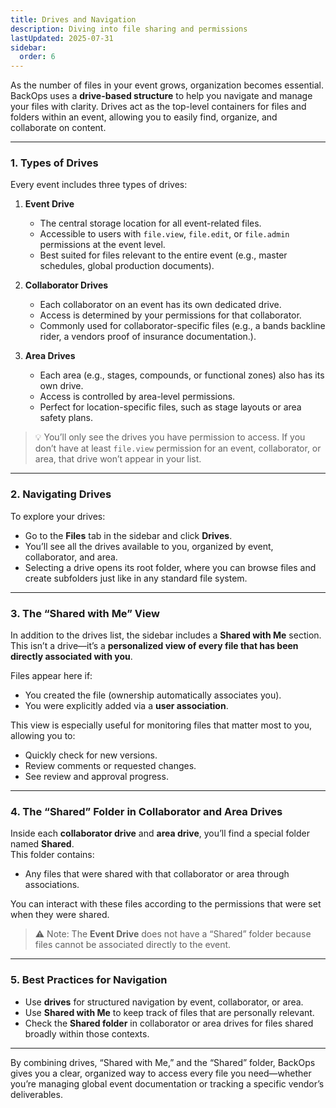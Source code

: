 ```yaml
---
title: Drives and Navigation
description: Diving into file sharing and permissions
lastUpdated: 2025-07-31
sidebar:
  order: 6
---
```


As the number of files in your event grows, organization becomes essential. BackOps uses a **drive-based structure** to help you navigate and manage your files with clarity. Drives act as the top-level containers for files and folders within an event, allowing you to easily find, organize, and collaborate on content.

---

### 1. Types of Drives

Every event includes three types of drives:

1. **Event Drive**

   - The central storage location for all event-related files.
   - Accessible to users with `file.view`, `file.edit`, or `file.admin` permissions at the event level.
   - Best suited for files relevant to the entire event (e.g., master schedules, global production documents).

2. **Collaborator Drives**

   - Each collaborator on an event has its own dedicated drive.
   - Access is determined by your permissions for that collaborator.
   - Commonly used for collaborator-specific files (e.g., a bands backline rider, a vendors proof of insurance documentation.).

3. **Area Drives**
   - Each area (e.g., stages, compounds, or functional zones) also has its own drive.
   - Access is controlled by area-level permissions.
   - Perfect for location-specific files, such as stage layouts or area safety plans.

> 💡 You’ll only see the drives you have permission to access. If you don’t have at least `file.view` permission for an event, collaborator, or area, that drive won’t appear in your list.

---

### 2. Navigating Drives

To explore your drives:

- Go to the **Files** tab in the sidebar and click **Drives**.
- You’ll see all the drives available to you, organized by event, collaborator, and area.
- Selecting a drive opens its root folder, where you can browse files and create subfolders just like in any standard file system.

---

### 3. The “Shared with Me” View

In addition to the drives list, the sidebar includes a **Shared with Me** section.  
This isn’t a drive—it’s a **personalized view of every file that has been directly associated with you**.

Files appear here if:

- You created the file (ownership automatically associates you).
- You were explicitly added via a **user association**.

This view is especially useful for monitoring files that matter most to you, allowing you to:

- Quickly check for new versions.
- Review comments or requested changes.
- See review and approval progress.

---

### 4. The “Shared” Folder in Collaborator and Area Drives

Inside each **collaborator drive** and **area drive**, you’ll find a special folder named **Shared**.  
This folder contains:

- Any files that were shared with that collaborator or area through associations.

You can interact with these files according to the permissions that were set when they were shared.

> ⚠ Note: The **Event Drive** does not have a “Shared” folder because files cannot be associated directly to the event.

---

### 5. Best Practices for Navigation

- Use **drives** for structured navigation by event, collaborator, or area.
- Use **Shared with Me** to keep track of files that are personally relevant.
- Check the **Shared folder** in collaborator or area drives for files shared broadly within those contexts.

---

By combining drives, “Shared with Me,” and the “Shared” folder, BackOps gives you a clear, organized way to access every file you need—whether you’re managing global event documentation or tracking a specific vendor’s deliverables.
